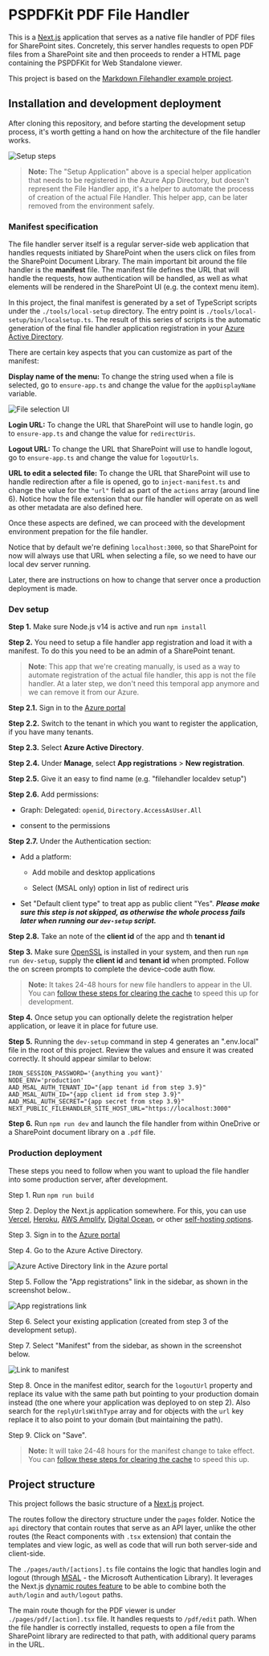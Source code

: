 # PSPDFKit PDF File Handler

This is a [Next.js](https://nextjs.org/) application that serves as a native file handler of PDF files for SharePoint sites. Concretely, this server handles requests to open PDF files from a SharePoint site and then proceeds to render a HTML page containing the PSPDFKit for Web Standalone viewer.

This project is based on the [Markdown Filehandler example project](https://github.com/pnp/contoso/tree/main/filehandler).

## Installation and development deployment

After cloning this repository, and before starting the development setup process, it's worth getting a hand on how the architecture of the file handler works.

![Setup steps](./doc-images/setup-steps.png)

> **Note:** The "Setup Application" above is a special helper application that needs to be registered in the Azure App Directory, but doesn't represent the File Handler app, it's a helper to automate the process of creation of the actual File Handler. This helper app, can be later removed from the environment safely.

### Manifest specification

The file handler server itself is a regular server-side web application that handles requests initiated by SharePoint when the users click on files from the SharePoint Document Library. The main important bit around the file handler is the **manifest** file. The manifest file defines the URL that will handle the requests, how authentication will be handled, as well as what elements will be rendered in the SharePoint UI (e.g. the context menu item).

In this project, the final manifest is generated by a set of TypeScript scripts under the `./tools/local-setup` directory. The entry point is `./tools/local-setup/bin/localsetup.ts`. The result of this series of scripts is the automatic generation of the final file handler application registration in your [Azure Active Directory](https://azure.microsoft.com/en-us/services/active-directory/).

There are certain key aspects that you can customize as part of the manifest:

**Display name of the menu:** To change the string used when a file is selected, go to `ensure-app.ts` and change the value for the `appDisplayName` variable.

![File selection UI](./doc-images/pspdfkit-filehandler-name.png)

**Login URL:** To change the URL that SharePoint will use to handle login, go to `ensure-app.ts` and change the value for `redirectUris`.

**Logout URL:** To change the URL that SharePoint will use to handle logout, go to `ensure-app.ts` and change the value for `logoutUrls`.

**URL to edit a selected file:** To change the URL that SharePoint will use to handle redirection after a file is opened, go to `inject-manifest.ts` and change the value for the `"url"` field as part of the `actions` array (around line 6). Notice how the file extension that our file handler will operate on as well as other metadata are also defined here.

Once these aspects are defined, we can proceed with the development environment prepation for the file handler.

Notice that by default we're defining `localhost:3000`, so that SharePoint for now will always use that URL when selecting a file, so we need to have our local dev server running.

Later, there are instructions on how to change that server once a production deployment is made.

### Dev setup

**Step 1.** Make sure Node.js v14 is active and run `npm install`

**Step 2.** You need to setup a file handler app registration and load it with a manifest. To do this you need to be an admin of a SharePoint tenant.

> **Note**:  This app that we're creating manually, is used as a way to automate registration of the actual file handler, this app is not the file handler. At a later step, we don't need this temporal app anymore and we can remove it from our Azure.

**Step 2.1.** Sign in to the [Azure portal](https://portal.azure.com/)

**Step 2.2.** Switch to the tenant in which you want to register the application, if you have many tenants.

**Step 2.3.** Select **Azure Active Directory**.

**Step 2.4.** Under **Manage**, select **App registrations** > **New registration**.

**Step 2.5.** Give it an easy to find name (e.g. "filehandler localdev setup")

**Step 2.6.** Add permissions:

* Graph: Delegated: `openid`, `Directory.AccessAsUser.All`

* consent to the permissions

**Step 2.7.** Under the Authentication section:

* Add a platform:

  * Add mobile and desktop applications

  * Select (MSAL only) option in list of redirect uris

* Set "Default client type" to treat app as public client "Yes". **_Please make sure this step is not skipped, as otherwise the whole process fails later when running our `dev-setup` script._**

**Step 2.8.** Take an note of the **client id** of the app and th **tenant id**

**Step 3.** Make sure [OpenSSL](https://www.openssl.org/) is installed in your system, and then run `npm run dev-setup`, supply the **client id** and **tenant id** when prompted. Follow the on screen prompts to complete the device-code auth flow.

> **Note:** It takes 24-48 hours for new file handlers to appear in the UI. You can [follow these steps for clearing the cache](https://docs.microsoft.com/en-us/onedrive/developer/file-handlers/reset-cache?view=odsp-graph-online) to speed this up for development.

**Step 4.** Once setup you can optionally delete the registration helper application, or leave it in place for future use.

**Step 5.** Running the `dev-setup` command in step 4 generates an ".env.local" file in the root of this project. Review the values and ensure it was created correctly. It should appear similar to below:

```
IRON_SESSION_PASSWORD='{anything you want}'
NODE_ENV='production'
AAD_MSAL_AUTH_TENANT_ID="{app tenant id from step 3.9}"
AAD_MSAL_AUTH_ID="{app client id from step 3.9}"
AAD_MSAL_AUTH_SECRET="{app secret from step 3.9}"
NEXT_PUBLIC_FILEHANDLER_SITE_HOST_URL="https://localhost:3000"
```

**Step 6.** Run `npm run dev` and launch the file handler from within OneDrive or a SharePoint document library on a `.pdf` file.

### Production deployment

These steps you need to follow when you want to upload the file handler into some production server, after development.

Step 1. Run `npm run build`

Step 2. Deploy the Next.js application somewhere. For this, you can use [Vercel](https://vercel.com/), [Heroku](https://levelup.gitconnected.com/deploy-your-next-js-app-to-heroku-in-5-minutes-255e829a9966?gif=true), [AWS Amplify](https://aws.amazon.com/it/blogs/mobile/host-a-next-js-ssr-app-with-real-time-data-on-aws-amplify/), [Digital Ocean](https://docs.digitalocean.com/tutorials/app-nextjs-deploy/), or other [self-hosting options](https://nextjs.org/docs/deployment#self-hosting).

Step 3. Sign in to the [Azure portal](https://portal.azure.com/)

Step 4. Go to the Azure Active Directory.

![Azure Active Directory link in the Azure portal](./doc-images/azure-active-directory.png)

Step 5. Follow the "App registrations" link in the sidebar, as shown in the screenshot below..

![App registrations link](./doc-images/app-registrations-link.png)

Step 6. Select your existing application (created from step 3 of the development setup).

Step 7. Select "Manifest" from the sidebar, as shown in the screenshot below.

![Link to manifest](./doc-images/manifest-link.png)

Step 8. Once in the manifest editor, search for the `logoutUrl` property and replace its value with the same path but pointing to your production domain instead (the one where your application was deployed to on step 2). Also search for the `replyUrlsWithType` array and for objects with the `url` key replace it to also point to your domain (but maintaining the path).

Step 9. Click on "Save".

> **Note:** It will take 24-48 hours for the manifest change to take effect. You can [follow these steps for clearing the cache](https://docs.microsoft.com/en-us/onedrive/developer/file-handlers/reset-cache?view=odsp-graph-online) to speed this up.

## Project structure

This project follows the basic structure of a [Next.js](https://nextjs.org/) project.

The routes follow the directory structure under the `pages` folder. Notice the `api` directory that contain routes that serve as an API layer, unlike the other routes (the React components with `.tsx` extension) that contain the templates and view logic, as well as code that will run both server-side and client-side.

The `./pages/auth/[actions].ts` file contains the logic that handles login and logout (through [MSAL](https://docs.microsoft.com/en-us/azure/active-directory/develop/msal-overview) - the Microsoft Authentication Library). It leverages the Next.js [dynamic routes feature](https://nextjs.org/docs/routing/dynamic-routes) to be able to combine both the `auth/login` and `auth/logout` paths.

The main route though for the PDF viewer is under `./pages/pdf/[action].tsx` file. It handles requests to `/pdf/edit` path. When the file handler is correctly installed, requests to open a file from the SharePoint library are redirected to that path, with additional query params in the URL.
